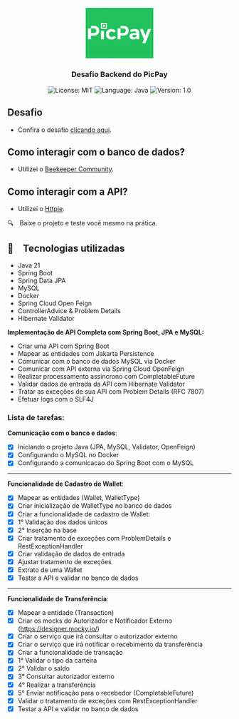 <p align="center" width="100%">
    <img width="30%" src="./images/picpay-logo.jpg"> 
</p>


<h3 align="center">
  Desafio Backend do PicPay
</h3>

<p align="center">

  <img alt="License: MIT" src="https://img.shields.io/badge/license-MIT-%2304D361">
  <img alt="Language: Java" src="https://img.shields.io/badge/language-java-green">
  <img alt="Version: 1.0" src="https://img.shields.io/badge/version-1.0-yellowgreen">

</p>

## Desafio
- Confira o desafio [clicando aqui](https://github.com/PicPay/picpay-desafio-backend).

## Como interagir com o banco de dados?
- Utilizei o [Beekeeper Community](https://github.com/beekeeper-studio/beekeeper-studio/releases/tag/v4.1.13).

## Como interagir com a API?
- Utilizei o [Httpie](https://github.com/httpie).

:mag: Baixe o projeto e teste você mesmo na prática.

## :rocket: Tecnologias utilizadas

* Java 21
* Spring Boot
* Spring Data JPA
* MySQL
* Docker
* Spring Cloud Open Feign
* ControllerAdvice & Problem Details
* Hibernate Validator

**Implementação de API Completa com Spring Boot, JPA e MySQL:**

- Criar uma API com Spring Boot
- Mapear as entidades com Jakarta Persistence
- Comunicar com o banco de dados MySQL via Docker
- Comunicar com API externa via Spring Cloud OpenFeign
- Realizar processamento assíncrono com CompletableFuture
- Validar dados de entrada da API com Hibernate Validator
- Tratar as exceções de sua API com Problem Details (RFC 7807)
- Efetuar logs com o SLF4J

### Lista de tarefas:

**Comunicação com o banco e dados**:

- [x]  Iniciando o projeto Java (JPA, MySQL, Validator, OpenFeign)
- [x]  Configurando o MySQL no Docker
- [x]  Configurando a comunicacao do Spring Boot com o MySQL

---

**Funcionalidade de Cadastro de Wallet**:

- [x]  Mapear as entidades (Wallet, WalletType)
- [x]  Criar inicialização de WalletType no banco de dados
- [x]  Criar a funcionalidade de cadastro de Wallet:
- [x]  1° Validação dos dados únicos
- [x]  2° Inserção na base
- [x]  Criar tratamento de exceções com ProblemDetails e RestExceptionHandler
- [x]  Criar validação de dados de entrada
- [x]  Ajustar tratamento de exceções
- [x]  Extrato de uma Wallet
- [x]  Testar a API e validar no banco de dados

---

**Funcionalidade de Transferência**:

- [x]  Mapear a entidade (Transaction)
- [x]  Criar os mocks do Autorizador e Notificador Externo (https://designer.mocky.io/)
- [x]  Criar o serviço que irá consultar o autorizador externo
- [x]  Criar o serviço que irá notificar o recebimento da transferência
- [x]  Criar a funcionalidade de transação
- [x]  1° Validar o tipo da carteira
- [x]  2° Validar o saldo
- [x]  3° Consultar autorizador externo
- [x]  4° Realizar a transferência
- [x]  5° Enviar notificação para o recebedor (CompletableFuture)
- [x]  Validar o tratamento de exceções com RestExceptionHandler
- [x]  Testar a API e validar no banco de dados

